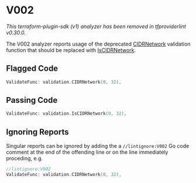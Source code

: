 # V002

_This terraform-plugin-sdk (v1) analyzer has been removed in tfproviderlint v0.30.0._

The V002 analyzer reports usage of the deprecated [CIDRNetwork](https://godoc.org/github.com/hashicorp/terraform-plugin-sdk/v2/helper/validation#CIDRNetwork) validation function that should be replaced with [IsCIDRNetwork](https://godoc.org/github.com/hashicorp/terraform-plugin-sdk/v2/helper/validation#IsCIDRNetwork).

## Flagged Code

```go
ValidateFunc: validation.CIDRNetwork(0, 32),
```

## Passing Code

```go
ValidateFunc: validation.IsCIDRNetwork(0, 32),
```

## Ignoring Reports

Singular reports can be ignored by adding the a `//lintignore:V002` Go code comment at the end of the offending line or on the line immediately proceding, e.g.

```go
//lintignore:V002
ValidateFunc: validation.CIDRNetwork(0, 32),
```
